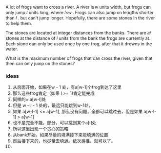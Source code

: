 A lot of frogs want to cross a river. A river is 𝑤
 units width, but frogs can only jump 𝑙
 units long, where 𝑙<𝑤
. Frogs can also jump on lengths shorter than 𝑙
. but can't jump longer. Hopefully, there are some stones in the river to help them.

The stones are located at integer distances from the banks. There are 𝑎𝑖
 stones at the distance of 𝑖
 units from the bank the frogs are currently at. Each stone can only be used once by one frog, after that it drowns in the water.

What is the maximum number of frogs that can cross the river, given that then can only jump on the stones?

### ideas
1. 从后面开始，如果在w - 1 处，有a[w-1]个frog到达了这里
2. 那么这些frog肯定（如果 l >= 1)肯定能完成
3. 同样的= a[w-l]处
4. 但是 w - l - 1 处的，最远只能跳到w-1处，
5. 如果 a[w-l-1] <= a[w-1], 那么没有问题，全部可以跳过去，但是如果 a[w-l-1] > a[w-1]
6. 也不是完全不能，部分，可以跳到某个a[i]处
7. 所以这里出现一个贪心的策略
8. 从bank开始，如果尽量的填满接下来能填满的位置
9. 然后接下来的，也尽量去填满。依次类推，就可以了。
10. 